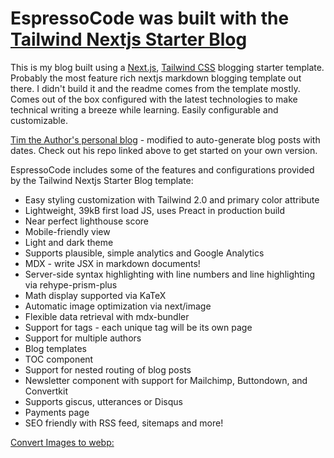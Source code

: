 # EspressoCode was built with the [Tailwind Nextjs Starter Blog](https://github.com/timlrx/tailwind-nextjs-starter-blog)

This is my blog built using a [Next.js](https://nextjs.org/), [Tailwind CSS](https://tailwindcss.com/) blogging starter template. Probably the most feature rich nextjs markdown blogging template out there. I didn't build it and the readme comes from the template mostly. Comes out of the box configured with the latest technologies to make technical writing a breeze while learning. Easily configurable and customizable.

[Tim the Author's personal blog](https://www.timlrx.com) - modified to auto-generate blog posts with dates. Check out his repo linked above to get started on your own version.

EspressoCode includes some of the features and configurations provided by the Tailwind Nextjs Starter Blog template:

- Easy styling customization with Tailwind 2.0 and primary color attribute
- Lightweight, 39kB first load JS, uses Preact in production build
- Near perfect lighthouse score
- Mobile-friendly view
- Light and dark theme
- Supports plausible, simple analytics and Google Analytics
- MDX - write JSX in markdown documents!
- Server-side syntax highlighting with line numbers and line highlighting via rehype-prism-plus
- Math display supported via KaTeX
- Automatic image optimization via next/image
- Flexible data retrieval with mdx-bundler
- Support for tags - each unique tag will be its own page
- Support for multiple authors
- Blog templates
- TOC component
- Support for nested routing of blog posts
- Newsletter component with support for Mailchimp, Buttondown, and Convertkit
- Supports giscus, utterances or Disqus
- Payments page
- SEO friendly with RSS feed, sitemaps and more!

[Convert Images to webp:](https://convertio.co/jpg-webp/)
